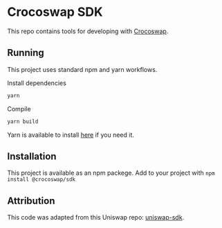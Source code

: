 # Crocoswap SDK
This repo contains tools for developing with [Crocoswap](crocoswap.org).

## Running
This project uses standard npm and yarn workflows.

Install dependencies

```sh
yarn
```

Compile
```sh
yarn build
```

Yarn is available to install [here](https://classic.yarnpkg.com/en/docs/install/#debian-stable) if you need it.

## Installation
This project is available as an npm packege. Add to your project with `npm install @crocoswap/sdk`

## Attribution
This code was adapted from this Uniswap repo: [uniswap-sdk](https://github.com/Uniswap/sdk).